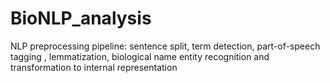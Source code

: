 # BioNLP_analysis
NLP preprocessing pipeline: sentence split, term detection, part-of-speech tagging , lemmatization, biological name entity recognition and transformation to internal representation
